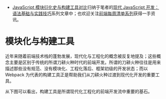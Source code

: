 - [JavaScript 模块衍化史与构建工具对比]()归纳于笔者的[现代 JavaScript 开发：语法基础与实践技巧](https://parg.co/b1c)系列文章中；也欢迎关注[前端每周清单系列](https://parg.co/bh1)获得一手资讯。

# 模块化与构建工具

近年来随着前端技术栈的蓬勃发展，现代化与工程化的概念被反复地提及；这些概念主要是区别于传统的所谓刀耕火种时代的前端开发。所谓的刀耕火种往往是用来描述那些没有规范、没有模块化、工程化落后、框架初级的开发状态；而以 Webpack 为代表的构建工具正是帮助我们从刀耕火种过渡到现代化开发的重要工具。

从下图可以看出，构建工具是所谓现代化工程化的前端开发流中重要的基石。
